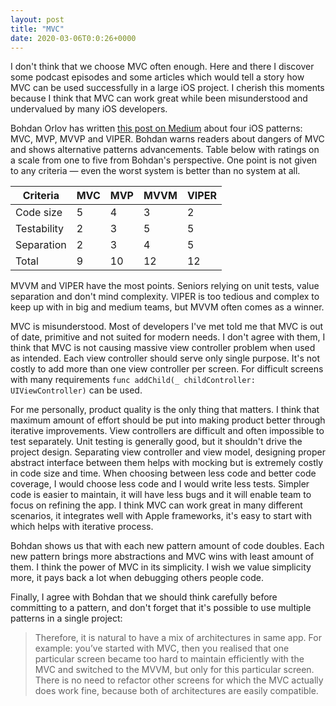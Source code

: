 ```yaml
---
layout: post
title: "MVC"
date: 2020-03-06T0:0:26+0000
---
```


I don't think that we choose MVC often enough. Here and there I discover some podcast episodes and some articles which would tell a story how MVC can be used successfully in a large iOS project. I cherish this moments because I think that MVC can work great while been misunderstood and undervalued by many iOS developers.

Bohdan Orlov has written [this post on Medium][1] about four iOS patterns: MVC, MVP, MVVP and VIPER. Bohdan warns readers about dangers of MVC and shows alternative patterns advancements. Table below with ratings on a scale from one to five from Bohdan's perspective. One point is not given to any criteria — even the worst system is better than no system at all.

<table>
    <thead>
        <tr>
            <th>Criteria </th>
            <th>MVC </th>
            <th>MVP </th>
            <th>MVVM </th>
            <th>VIPER </th>
        </tr>
    </thead>
    <tbody>
        <tr>
            <td>Code size</td>
            <td>5</td>
            <td>4</td>
            <td>3</td>
            <td>2</td>
        </tr>
        <tr>
            <td>Testability</td>
            <td>2</td>
            <td>3</td>
            <td>5</td>
            <td>5</td>
        </tr>
        <tr>
            <td>Separation</td>
            <td>2</td>
            <td>3</td>
            <td>4</td>
            <td>5</td>
        </tr>
        <tr>
            <td>Total</td>
            <td>9</td>
            <td>10</td>
            <td>12</td>
            <td>12</td>
        </tr>
    </tbody>
</table>

MVVM and VIPER have the most points. Seniors relying on unit tests, value separation and don't mind complexity. VIPER is too tedious and complex to keep up with in big and medium teams, but MVVM often comes as a winner.

MVC is misunderstood. Most of developers I've met told me that MVC is out of date, primitive and not suited for modern needs. I don't agree with them, I think that MVC is not causing massive view controller problem when used as intended. Each view controller should serve only single purpose. It's not costly to add more than one view controller per screen. For difficult screens with many requirements `func addChild(_ childController: UIViewController)` can be used.

For me personally, product quality is the only thing that matters. I think that maximum amount of effort should be put into making product better through iterative improvements. View controllers are difficult and often impossible to test separately. Unit testing is generally good, but it shouldn't drive the project design. Separating view controller and view model, designing proper abstract interface between them helps with mocking but is extremely costly in code size and time. When choosing between less code and better code coverage, I would choose less code and I would write less tests. Simpler code is easier to maintain, it will have less bugs and it will enable team to focus on refining the app. I think MVC can work great in many different scenarios, it integrates well with Apple frameworks, it's easy to start with which helps with iterative process.

Bohdan shows us that with each new pattern amount of code doubles. Each new pattern brings more abstractions and MVC wins with least amount of them. I think the power of MVC in its simplicity. I wish we value simplicity more, it pays back a lot when debugging others people code. 

Finally, I agree with Bohdan that we should think carefully before committing to a pattern, and don't forget that it's possible to use multiple patterns in a single project:

> Therefore, it is natural to have a mix of architectures in same app. For example: you’ve started with MVC, then you realised that one particular screen became too hard to maintain efficiently with the MVC and switched to the MVVM, but only for this particular screen. There is no need to refactor other screens for which the MVC actually does work fine, because both of architectures are easily compatible.


[1]: https://medium.com/ios-os-x-development/ios-architecture-patterns-ecba4c38de52
